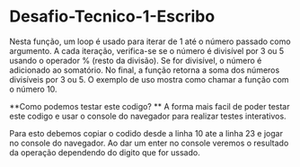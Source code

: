 # Desafio-Tecnico-1-Escribo

Nesta função, um loop é usado para iterar de 1 até o número passado como argumento. 
A cada iteração, verifica-se se o número é divisível por 3 ou 5 usando o operador % (resto da divisão). 
Se for divisível, o número é adicionado ao somatório. 
No final, a função retorna a soma dos números divisíveis por 3 ou 5. 
O exemplo de uso mostra como chamar a função com o número 10.

**Como podemos testar este codigo?
**
A forma mais facil de poder testar este codigo e usar o console do navegador para realizar testes interativos.

Para esto debemos copiar o codido desde a linha 10 ate a linha 23 e jogar no console do navegador.
Ao dar um enter no console veremos o resultado da operação dependendo do digito que for ussado.
